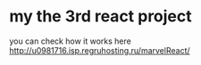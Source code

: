 # my the 3rd react project

you can check how it works here http://u0981716.isp.regruhosting.ru/marvelReact/
